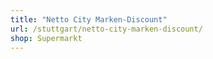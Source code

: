 ```yaml
---
title: "Netto City Marken-Discount"
url: /stuttgart/netto-city-marken-discount/
shop: Supermarkt
---
```

